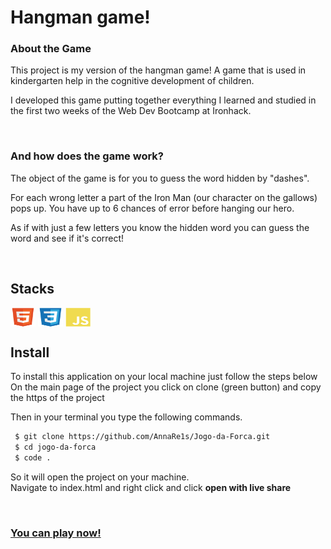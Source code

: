 # Hangman game!


### About the Game

This project is my version of the hangman game!
A game that is used in kindergarten help
in the cognitive development of children.

I developed this game putting together everything I learned and studied in the first two
weeks of the Web Dev Bootcamp at Ironhack.
&nbsp;

&nbsp;
### And how does the game work?
The object of the game is for you to guess the word hidden by "dashes".

For each wrong letter a part of the Iron Man (our character on the gallows) pops up. You have up to 6 chances of error before hanging our hero.

As if with just a few letters you know the hidden word you can guess the word and see if it's correct!
&nbsp;

&nbsp;

## Stacks
<div style="display: inline_block">
<img align="center" alt="Tathy-HTML" height="30px" width="40px" src="https://raw.githubusercontent.com/devicons/devicon/master/icons/html5/html5-original.svg"/>
<img align="center" alt="Tathy-CSS" height="30px" width="40px" src="https://raw.githubusercontent.com/devicons/devicon/master/icons/css3/css3-original.svg"/>
<img align="center" alt="Tathy-Js" height="30px" width="40px" src="https://raw.githubusercontent.com/devicons/devicon/master/icons/javascript/javascript-plain.svg"/> 
</div>


## Install

To install this application on your local machine just follow the steps below
On the main page of the project you click on clone (green button) and copy the https of the project

Then in your terminal you type the following commands.

```bash
 $ git clone https://github.com/AnnaRe1s/Jogo-da-Forca.git
 $ cd jogo-da-forca 
 $ code . 
```
So it will open the project on your machine.\
Navigate to index.html and right click and click **open with live share**


&nbsp;
### [You can play now!](https://annare1s.github.io/Jogo-da-Forca/)

